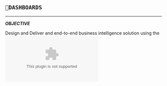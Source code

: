 ## `💨DASHBOARDS `

---

**_OBJECTIVE_**

Design and Deliver and end-to-end business intelligence solution using the ![Adventure Works Cycles](https://github.com/kuta-ndze/KPIDashboarding/blob/main/AdventureWorks_Customers.csv)
